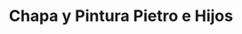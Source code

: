 ---
title: "Chapa y Pintura Pietro e Hijos"
url: /posadas/chapa-y-pintura-pietro-e-hijos/
shop: Autowerkstatt
---